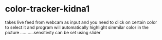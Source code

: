 # color-tracker-kidna1
takes live feed from webcam as input and you need to click on certain color to select it and program will automatically highlight simmilar color in the picture ...........sensitivity can be set using slider
